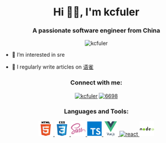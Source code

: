 <h1 align="center">Hi 😶‍🌫️, I'm kcfuler</h1>
<h3 align="center">A passionate software engineer from China</h3>

<p align="center"> <img src="https://komarev.com/ghpvc/?username=kcfuler&label=Profile%20views&color=0e75b6&style=flat" alt="kcfuler" /> </p>

- 🌱 I’m interested in sre

- 📝 I regularly write articles on [语雀](https://www.yuque.com/pengcheng-ntssk)

<h3 align="center">Connect with me:</h3>
<p align="center">
<a href="https://twitter.com/lkkkkk52391894" target="blank"><img align="center" src="https://raw.githubusercontent.com/rahuldkjain/github-profile-readme-generator/master/src/images/icons/Social/twitter.svg" alt="kcfuler" height="30" width="40" /></a>
<a href="https://discord.gg/84yvJBsY" target="blank"><img align="center" src="https://raw.githubusercontent.com/rahuldkjain/github-profile-readme-generator/master/src/images/icons/Social/discord.svg" alt="6698" height="30" width="40" /></a>
</p>

<h3 align="center">Languages and Tools:</h3>
<p align="center">
<a href="https://www.w3.org/html/" target="_blank" rel="noreferrer">
    <img
        src="https://raw.githubusercontent.com/devicons/devicon/master/icons/html5/html5-original-wordmark.svg"
        alt="html5"
        width="40"
        height="40"
    />
</a>
<a href="https://www.w3schools.com/css/" target="_blank" rel="noreferrer">
    <img
        src="https://raw.githubusercontent.com/devicons/devicon/master/icons/css3/css3-original-wordmark.svg"
        alt="css3"
        width="40"
        height="40"
    />
</a>
<a href="https://sass-lang.com" target="_blank" rel="noreferrer">
    <img
        src="https://raw.githubusercontent.com/devicons/devicon/master/icons/sass/sass-original.svg"
        alt="sass"
        width="40"
        height="40"
    />
</a>
<a href="https://www.typescriptlang.org/" target="_blank" rel="noreferrer">
    <img
        src="https://raw.githubusercontent.com/devicons/devicon/master/icons/typescript/typescript-original.svg"
        alt="typescript"
        width="40"
        height="40"
    />
</a>
<a href="https://vuejs.org/" target="_blank" rel="noreferrer">
    <img
        src="https://raw.githubusercontent.com/devicons/devicon/master/icons/vuejs/vuejs-original-wordmark.svg"
        alt="vuejs"
        width="40"
        height="40"
    />
</a>
<a href="https://reactjs.org/" target="_blank" rel="noreferrer">
    <img
        src="https://www.runoob.com/wp-content/uploads/2016/02/react.png"
        alt="react"
        width="40"
        height="40"
    />
</a>
<a href="https://nodejs.org" target="_blank" rel="noreferrer">
    <img
        src="https://raw.githubusercontent.com/devicons/devicon/master/icons/nodejs/nodejs-original-wordmark.svg"
        alt="nodejs"
        width="40"
        height="40"
    />
</a>

[//]: # (<a href="https://flutter.dev" target="_blank" rel="noreferrer">)

[//]: # (    <img src="https://www.vectorlogo.zone/logos/flutterio/flutterio-icon.svg" alt="flutter" width="40" height="40" />)

[//]: # (</a>)

</p>

